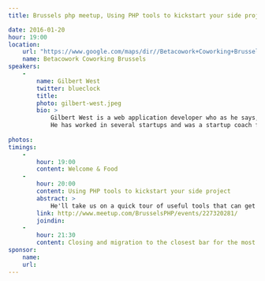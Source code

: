 ```yaml
---
title: Brussels php meetup, Using PHP tools to kickstart your side project

date: 2016-01-20
hour: 19:00
location:
    url: "https://www.google.com/maps/dir//Betacowork+Coworking+Brussels:+more+than+a+shared+office+or+business+center,+Rue+des+P%C3%A8res+Blancs+4,+1040+Brussel/@50.8361925,4.3846545,15z/data=!4m13!1m4!3m3!1s0x47c3c4b5c22df6af:0xa4ef418da17d1e1a!2sBetacowork+Coworking+Brussels:+more+than+a+shared+office+or+business+center!3b1!4m7!1m0!1m5!1m1!1s0x47c3c4b5c22df6af:0xa4ef418da17d1e1a!2m2!1d4.400252!2d50.826775?hl=en"
    name: Betacowork Coworking Brussels
speakers: 
    -
        name: Gilbert West
        twitter: blueclock
        title:
        photo: gilbert-west.jpeg
        bio: >
            Gilbert West is a web application developer who as he says, has been building things on the web since the 20th century.
            He has worked in several startups and was a startup coach for the MIC Boostcamp.
                        
photos: 
timings:
    - 
        hour: 19:00
        content: Welcome & Food
    - 
        hour: 20:00
        content: Using PHP tools to kickstart your side project
        abstract: > 
            He'll take us on a quick tour of useful tools that can get you up and running with your side project or startup so that you can actually start showing the product to people.
        link: http://www.meetup.com/BrusselsPHP/events/227320281/
        joindin:
    - 
        hour: 21:30
        content: Closing and migration to the closest bar for the most motivated
sponsor:
    name: 
    url:    
---
```


